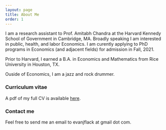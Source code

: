 ```yaml
---
layout: page
title: About Me
order: 1
---
```


I am a research assistant to Prof. Amitabh Chandra at the Harvard Kennedy School of Government in Cambridge, MA. Broadly speaking I am interested in public, health, and labor Economics. I am curently applying to PhD programs in Economics (and adjacent fields) for admission in Fall, 2021.

Prior to Harvard, I earned a B.A. in Economics and Mathematics from Rice University in Houston, TX.

Ouside of Economics, I am a jazz and rock drummer.

### Curriculum vitae

A pdf of my full CV is available [here](images/flack_cv.pdf).

### Contact me

Feel free to send me an email to evanjflack at gmail dot com. 
